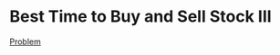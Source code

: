 # Best Time to Buy and Sell Stock III
[Problem](https://leetcode.com/problems/best-time-to-buy-and-sell-stock-iii/)